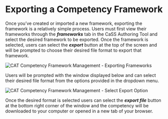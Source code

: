 # Exporting a Competency Framework

Once you’ve created or imported a new framework, exporting the framework is a relatively simple process. Users must first view their frameworks through the ***frameworks*** tab in the CaSS Authoring Tool and select the desired framework to be exported. Once the framework is selected, users can select the ***export*** button at the top of the screen and will be prompted to choose their desired file format to export that framework.

![CAT Competency Framework Management - Exporting Frameworks](/authoring/exporting-frameworks.png)

Users will be prompted with the window displayed below and can select their desired file format from the options provided in the dropdown menu.

![CAT Competency Framework Management - Select Export Option](/authoring/select-option-export.png)

Once the desired format is selected users can select the ***export file*** button at the bottom right corner of the window and the competency will be downloaded to your computer or opened in a new tab of your browser.
